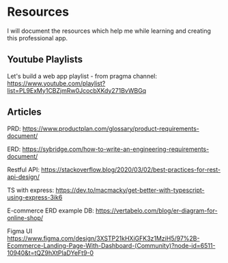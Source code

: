 # Resources

I will document the resources which help me while learning and creating this professional app.

## Youtube Playlists

Let's build a web app playlist - from pragma channel:
https://www.youtube.com/playlist?list=PL9ExMy1CBZjmRw0JcocbXKdy271BvWBGq

## Articles

PRD:
https://www.productplan.com/glossary/product-requirements-document/

ERD:
https://sybridge.com/how-to-write-an-engineering-requirements-document/

Restful API:
https://stackoverflow.blog/2020/03/02/best-practices-for-rest-api-design/

TS with express:
https://dev.to/macmacky/get-better-with-typescript-using-express-3ik6

E-commerce ERD example DB:
https://vertabelo.com/blog/er-diagram-for-online-shop/

Figma UI
https://www.figma.com/design/3XSTP21kHXiGFK3z1MziH5/97%2B-Ecommerce-Landing-Page-With-Dashboard-(Community)?node-id=6511-10940&t=tQZ9hXtPlaDYeFt9-0
